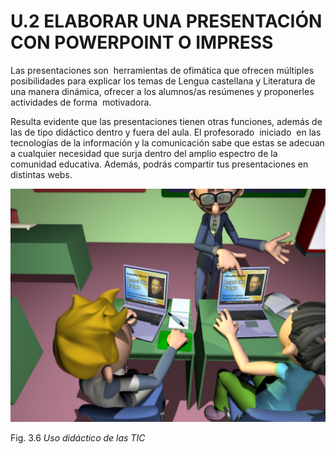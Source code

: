 # U.2 ELABORAR UNA PRESENTACIÓN CON POWERPOINT O IMPRESS

Las presentaciones son  herramientas de ofimática que ofrecen múltiples posibilidades para explicar los temas de Lengua castellana y Literatura de una manera dinámica, ofrecer a los alumnos/as resúmenes y proponerles actividades de forma  motivadora.

Resulta evidente que las presentaciones tienen otras funciones, además de las de tipo didáctico dentro y fuera del aula. El profesorado  iniciado  en las tecnologías de la información y la comunicación sabe que estas se adecuan a cualquier necesidad que surja dentro del amplio espectro de la comunidad educativa. Además, podrás compartir tus presentaciones en distintas webs. 


![Las Tic en Lengua](img/201351_a_1.jpg "Las Tic en Lengua")


Fig. 3.6 _Uso didáctico de las TIC_

